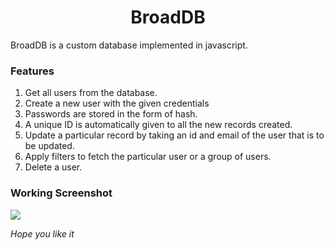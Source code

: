 <h1 align="center">BroadDB</h1>

BroadDB is a custom database implemented in javascript.

### Features
1. Get all users from the database.
2. Create a new user with the given credentials
3. Passwords are stored in the form of hash.
4. A unique ID is automatically given to all the new records created.
5. Update a particular record by taking an id and email of the user that is to be updated.
6. Apply filters to fetch the particular user or a group of users.
7. Delete a user.

### Working Screenshot
<img src="./BroadDB.gif" />

*Hope you like it* 